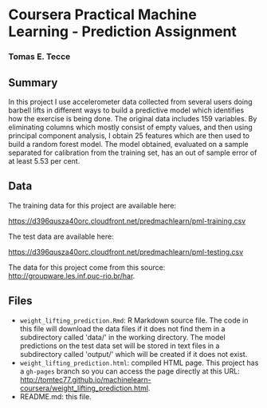 # Coursera Practical Machine Learning - Prediction Assignment
### Tomas E. Tecce


## Summary

In this project I use accelerometer data collected from several users
doing barbell lifts in different ways to build a predictive model which
identifies how the exercise is being done. The original data includes 159
variables. By eliminating columns which mostly consist of empty values,
and then using principal component analysis, I obtain 25 features which
are then used to build a random forest model. The model obtained,
evaluated on a sample separated for calibration from the training set, has
an out of sample error of at least 5.53 per cent.

## Data

The training data for this project are available here: 

https://d396qusza40orc.cloudfront.net/predmachlearn/pml-training.csv

The test data are available here: 

https://d396qusza40orc.cloudfront.net/predmachlearn/pml-testing.csv

The data for this project come from this source:
http://groupware.les.inf.puc-rio.br/har.

## Files

- `weight_lifting_prediction.Rmd`: R Markdown source file. The code in
this file will download the data files if it does not find them in a
subdirectory called 'data/' in the working directory. The model
predictions on the test data set will be stored in text files in a
subdirectory called 'output/' which will be created if it does not exist.
- `weight_lifting_prediction.html`: compiled HTML page. This project has a
`gh-pages` branch so you can access the page directly at this URL:
http://tomtec77.github.io/machinelearn-coursera/weight_lifting_prediction.html.
- README.md: this file.
